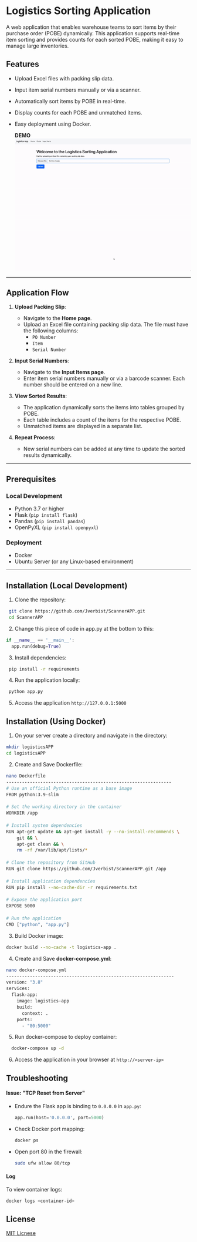 # Logistics Sorting Application

A web application that enables warehouse teams to sort items by their purchase order (POBE) dynamically. This application supports real-time item sorting and provides counts for each sorted POBE, making it easy to manage large inventories.

## Features
- Upload Excel files with packing slip data.
- Input item serial numbers manually or via a scanner.
- Automatically sort items by POBE in real-time.
- Display counts for each POBE and unmatched items.
- Easy deployment using Docker.

  **DEMO** 
  ![Alt Text](/static/ScreenRecording2024-12-19at11.41.05-ezgif.com-video-to-gif-converter.gif)
---

## Application Flow

1. **Upload Packing Slip**:
   - Navigate to the **Home page**.
   - Upload an Excel file containing packing slip data. The file must have the following columns:
     - `PO Number`
     - `Item`
     - `Serial Number`

2. **Input Serial Numbers**:
   - Navigate to the **Input Items page**.
   - Enter item serial numbers manually or via a barcode scanner. Each number should be entered on a new line.

3. **View Sorted Results**:
   - The application dynamically sorts the items into tables grouped by POBE.
   - Each table includes a count of the items for the respective POBE.
   - Unmatched items are displayed in a separate list.

4. **Repeat Process**:
   - New serial numbers can be added at any time to update the sorted results dynamically.

---

## Prerequisites

### Local Development
- Python 3.7 or higher
- Flask (`pip install flask`)
- Pandas (`pip install pandas`)
- OpenPyXL (`pip install openpyxl`)

### Deployment
- Docker
- Ubuntu Server (or any Linux-based environment)

---

## Installation (Local Development)

1. Clone the repository:
  ```bash
   git clone https://github.com/Jverbist/ScannerAPP.git
   cd ScannerAPP
   ```
2. Change this piece of code in app.py at the bottom to this:
  ```python
  if __name__ == '__main__':
    app.run(debug=True)
  ```
3. Install dependencies:
  ```bash
   pip install -r requirements
   ```
4. Run the application locally:
  ```bash
   python app.py
  ```
5. Access the application `http://127.0.0.1:5000` 



## Installation (Using Docker)

1. On your server create a directory and navigate in the directory:
  ```bash
  mkdir logisticsAPP
  cd logisticsAPP
  ```
2. Create and Save Dockerfile:
  ```bash
  nano Dockerfile
  ---------------------------------------------------------------
  # Use an official Python runtime as a base image
  FROM python:3.9-slim

  # Set the working directory in the container
  WORKDIR /app

  # Install system dependencies
  RUN apt-get update && apt-get install -y --no-install-recommends \
      git && \
      apt-get clean && \
      rm -rf /var/lib/apt/lists/*

  # Clone the repository from GitHub
  RUN git clone https://github.com/Jverbist/ScannerAPP.git /app

  # Install application dependencies
  RUN pip install --no-cache-dir -r requirements.txt

  # Expose the application port
  EXPOSE 5000

  # Run the application
  CMD ["python", "app.py"]

  ```
3. Build Docker image:
  ```bash
 docker build --no-cache -t logistics-app .  
  ```
4. Create and Save **docker-compose.yml**:
  ```bash
  nano docker-compose.yml
  ----------------------------------------------------------------
  version: "3.8"
  services:
    flask-app:
      image: logistics-app
      build:
        context: .
      ports:
        - "80:5000"
  ```
5. Run docker-compose to deploy container:
  ```bash
    docker-compose up -d
  
  ```
6. Access the application in your browser at `http://<server-ip>`

## Troubleshooting
#### Issue: "TCP Reset from Server"
- Endure the Flask app is binding to `0.0.0.0` in `app.py`:
  ```python
  app.run(host='0.0.0.0', port=5000)
  ```
- Check Docker port mapping:
  ```bash
  docker ps
  ```
- Open port 80 in the firewall:
  ```bash
  sudo ufw allow 80/tcp
  ```
#### Log
To view container logs:
```bash
docker logs <container-id>
```


## License
[MIT Licnese](/LICENSE)
